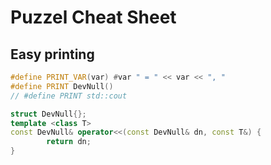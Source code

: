 # Puzzel Cheat Sheet

## Easy printing

```cpp
#define PRINT_VAR(var) #var " = " << var << ", "
#define PRINT DevNull()
// #define PRINT std::cout

struct DevNull{};
template <class T>
const DevNull& operator<<(const DevNull& dn, const T&) {
        return dn;
}
```
